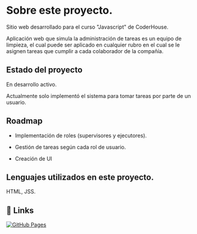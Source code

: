 
# Sobre este proyecto.

Sitio web desarrollado para el curso "Javascript" de CoderHouse.

Aplicación web que simula la administración de tareas es un equipo de limpieza, el cual puede ser aplicado en cualquier rubro en el cual se le asignen tareas que cumplir a cada colaborador de la compañía.



## Estado del proyecto

En desarrollo activo.

Actualmente solo implementó el sistema para tomar tareas por parte de un usuario.


## Roadmap

- Implementación de roles (supervisores y ejecutores).

- Gestión de tareas según cada rol de usuario.

- Creación de UI






## Lenguajes utilizados en este proyecto.
HTML, JSS.




## 🔗 Links

[![GitHub Pages](https://img.shields.io/badge/Link_to_my_project-GitHub%20Pages-blue?style=for-the-badge)](https://rockaranza.github.io/taskManager/)
